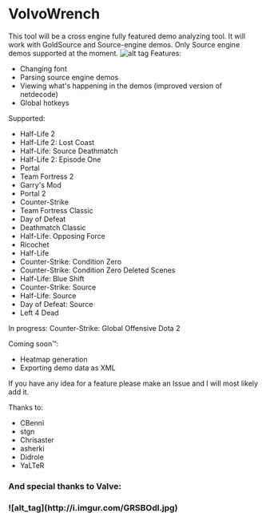 # VolvoWrench
This tool will be a cross engine fully featured demo analyzing tool. It will work with GoldSource and Source-engine demos. Only Source engine demos supported at the moment.
![alt tag](http://i.imgur.com/hfzwuRL.png)
Features:
  - Changing font
  - Parsing source engine demos
  - Viewing what's happening in the demos (improved version of netdecode)
  - Global hotkeys
 
Supported:
* Half-Life 2
* Half-Life 2: Lost Coast
* Half-Life: Source Deathmatch
* Half-Life 2: Episode One
* Portal
* Team Fortress 2
* Garry's Mod
* Portal 2
* Counter-Strike
* Team Fortress Classic
* Day of Defeat
* Deathmatch Classic
* Half-Life: Opposing Force
* Ricochet
* Half-Life
* Counter-Strike: Condition Zero
* Counter-Strike: Condition Zero Deleted Scenes
* Half-Life: Blue Shift 
* Counter-Strike: Source
* Half-Life: Source
* Day of Defeat: Source
* Left 4 Dead 

In progress:
Counter-Strike: Global Offensive
Dota 2


Coming soon™:
  - Heatmap generation
  - Exporting demo data as XML
  
  If you have any idea for a feature please make an Issue and I will most likely add it.

Thanks to:
  - CBenni
  - stgn
  - Chrisaster
  - asherki
  - Didrole
  - YaLTeR
  
 <h3>And special thanks to Valve:<h3>
  ![alt_tag](http://i.imgur.com/GRSBOdl.jpg)
